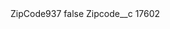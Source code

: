 <?xml version="1.0" encoding="UTF-8"?>
<CustomMetadata xmlns="http://soap.sforce.com/2006/04/metadata" xmlns:xsi="http://www.w3.org/2001/XMLSchema-instance" xmlns:xsd="http://www.w3.org/2001/XMLSchema">
    <label>ZipCode937</label>
    <protected>false</protected>
    <values>
        <field>Zipcode__c</field>
        <value xsi:type="xsd:string">17602</value>
    </values>
</CustomMetadata>
